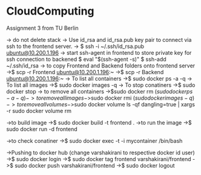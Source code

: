 # CloudComputing
Assignment 3 from TU Berlin

-> do not delete stack
-> Use id_rsa and id_rsa.pub key pair to connect via ssh to the frontend server.
-> $ ssh -i ~/.ssh/id_rsa.pub ubuntu@10.200.1.196
-> start ssh-agent in frontend to store private key for ssh connection to backened
$ eval "$(ssh-agent -s)"
$ ssh-add ~/.ssh/id_rsa
-> to copy Frontend and Backend folders onto frontend server
	->$ scp -r Frontend ubuntu@10.200.1.196:~
	->$ scp -r Backend ubuntu@10.200.1.196:~
-> To list all containers
	->$ sudo docker ps -a -q
-> To list all images
	->$ sudo docker images -q
-> To stop conatiners
	->$ sudo docker stop <CONTAINER ID>
-> to remove all containers
	->$sudo docker rm $(sudo docker ps -a -q)
->to remove all images
	->$sudo docker rmi $(sudo docker images -q)
->to remove all volumes
	->$sudo docker volume ls -qf dangling=true | xargs -r sudo docker volume rm

->to build image
	->$ sudo docker build -t frontend .
->to run the image
	->$ sudo docker run -d frontend

->to check conatiner 
	->$ sudo docker exec -t -i mycontainer /bin/bash

->Pushing to docker hub (change varshakirani to respective docker id user)
	->$ sudo docker login
	->$ sudo docker tag frontend varshakirani/frontend
	->$ sudo docker push varshakirani/frontend
	->$ sudo docker logout




